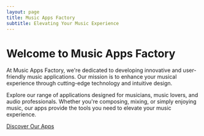 ```yaml
---
layout: page
title: Music Apps Factory
subtitle: Elevating Your Music Experience
---
```

Welcome to Music Apps Factory
=============================

At Music Apps Factory, we're dedicated to developing innovative and user-friendly music applications. Our mission is to enhance your musical experience through cutting-edge technology and intuitive design.

Explore our range of applications designed for musicians, music lovers, and audio professionals. Whether you're composing, mixing, or simply enjoying music, our apps provide the tools you need to elevate your music experience.

[Discover Our Apps](/chromatic-harmonica)
